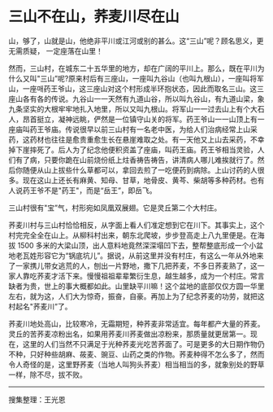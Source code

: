 # 三山不在山，荞麦川尽在山

山，够了，山就是山，他绝非平川或江河或别的甚么。这“三山”呢？顾名思义，更无需质疑，
一定座落在山里！

然而，三山村，在城东二十五华里的地方，却在广阔的平川上。那么，既在平川为什么又叫"三山”呢?原来村后有三座山，一座叫九谷山（也叫九根山），一座叫将军山，一座매药王爷山，这三座山对这个村形成半环抱状态，因此而取名三山。这三座山各有各的传说。九谷山一一天然有九道山谷，所以叫九谷山，有九道山梁，象九条坚实的大根牢牢地扎入地里，所以又叫九根山。将军山一一过去山上有个大石人，昂首挺立，凝神远眺，俨然是一位镇守山关的将军。药王爷山一一山顶上有一座庙叫药王爷庙。传说很早以前三山村有一名老中医，为给人们治病经常上山采药，这药材也往往是愈贵重愈生长在悬崖难取之处。有一天他又上山去采药，不幸掉下崖摔死了。后人为了纪念他便积资盖了座庙，叫药王庙。药王爷相当灵验，人们有了病，只要你跪在山前烧份纸上炷香祷告祷告，讲清病人哪儿难挨就行了。然后你随便从山上拔些什么草都可以，拿回去煎了一吃便药到病除。上山讨药的人很多。现在这山上还长有麻黄、知母、甘草，地骨皮、黄芩、柴胡等多种药材。也有人说药王爷不是"药王"，而是“岳王”，即岳飞。

三山村很有"宝”气，村形宛如凤凰双展翅。它是灵丘第二个大村庄。

荞麦川村与三山村恰恰相反，从字面上看人们准定想到它在川下。其事实上，这个村完完全全在山上。从柳科村出来，朝东北爬坡，步步登高走上八九里便是。在海拔 1500 多米的大梁山顶，出人意料地竟然深深塌凹下去，整帮整底形成一个小盆地老瓦姓形容它为“锅底坑儿”。据说，从前这里并没有村庄，有这么一年从外地来了一家携儿带女逃荒的人，刨出一片野地，撒下几把荞麦，不多日荞麦熟了，这一家人靠吃荞麦才活下来。慢慢祖祖辈辈繁衍生息，越生越多，成为一个村庄。常言缺者为贵，世上的事大概都如此。山里缺平川嘛！这个盆地的底部仅仅方圆一华里左右，就为这，人们大为惊奇，振奋，自豪。再加上为了纪念荞麦的功劳，就把这村起名"荞麦川”了。

荞麦川地处高山，比较寒冷，无霜期短，种荞麦非常适宜。每年都产大量的荞麦。灵丘的苦荞麦凉粉出名，如果用荞麦川荞麦做出凉粉来，那质量就更居第一。现在，这里的人们当然不只满足于光种荞麦光吃苦荞面了。可是更多的大日期作物仍不种，只好种些胡麻、莜麦、豌豆、山药之类的作物。荞麦种得不怎么多了，然而令人奇怪的是，这里野荞麦（当地人叫狗头荞麦）相当相当的多，就象别处的野草一样，除不尽，拔不败。

---

搜集整理：王光恩
